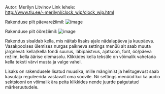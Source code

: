 Autor: Merilyn Litvinov
Link lehele: http://www.tlu.ee/~merilynl/clock_wip/clock_wip.html

Rakenduse pilt päevarežiimil:
![image](https://user-images.githubusercontent.com/114921922/229124623-bb7a6956-4ab8-4c7b-837a-9eafea0eb6b3.png)

Rakenduse pilt öörežiimil:
![image](https://user-images.githubusercontent.com/114921922/229124697-76cfef4b-6204-4430-9c90-5716381aeabb.png)


Rakendus sisaldab kella, mis näitab lisaks ajale nädalapäeva ja kuupäeva. Vasakpoolses ülemises nurgas paikneva settings menüü alt saab muuta järgnevat: kella/kella fondi suurus, läbipaistvus, ajatsoon, font, öö/päeva režiim, kella äärise olemasolu. Klikkides kella tekstile on võimalik vahetada kella teksti värvi musta ja valge vahel.

Lisaks on rakendusele lisatud muusika, mille mängimist ja helitugevust saab kasutaja reguleerida vastavalt oma soovile. Nii settings menüüd kui ka audio sektsiooni on võimalik ära peita klikkides nende juurde paigutatud märkeruutudele.
